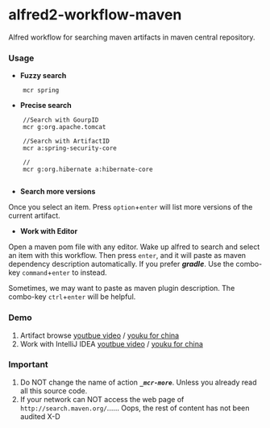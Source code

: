 alfred2-workflow-maven
======================

Alfred workflow for searching maven artifacts in maven central repository.

### Usage

* **Fuzzy search**

```
	mcr spring
```

* **Precise search**

```
	//Search with GourpID
	mcr g:org.apache.tomcat
	
	//Search with ArtifactID
	mcr a:spring-security-core
	
	//
	mcr g:org.hibernate a:hibernate-core
	
```


* **Search more versions**

Once you select an item. Press `option`+`enter` will list more versions of the current artifact.

* **Work with Editor**

Open a maven pom file with any editor. Wake up alfred to search and select an item with this workflow. Then press `enter`, and it will paste as maven dependency description automatically. If you prefer ***gradle***. Use the combo-key `command`+`enter` to instead.

Sometimes, we may want to paste as maven plugin description. The combo-key `ctrl`+`enter` will be helpful.

### Demo

1. Artifact browse [youtbue video](http://youtu.be/vkHHqqk5jO4) / [youku for china](http://v.youku.com/v_show/id_XODQ4MDU3Nzc2.html)
2. Work with IntelliJ IDEA [youtbue video](http://youtu.be/E-O1dEwyybE) / [youku for china](http://v.youku.com/v_show/id_XODQ4MDU4Njky.html)

### Important

1. Do NOT change the name of action ***`_mcr-more`***. Unless you already read all this source code.
2. If your network can NOT access the web page of `http://search.maven.org/`......
Oops, the rest of content has not been audited X-D
